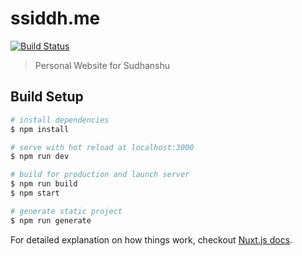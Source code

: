 # ssiddh.me

[![Build Status](https://travis-ci.org/sudhanshu-15/personal-website.svg?branch=master)](https://travis-ci.org/sudhanshu-15/personal-website)

> Personal Website for Sudhanshu

## Build Setup

``` bash
# install dependencies
$ npm install

# serve with hot reload at localhost:3000
$ npm run dev

# build for production and launch server
$ npm run build
$ npm start

# generate static project
$ npm run generate
```

For detailed explanation on how things work, checkout [Nuxt.js docs](https://nuxtjs.org).
